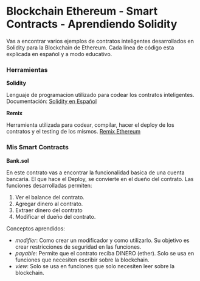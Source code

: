 # Blockchain Ethereum - Smart Contracts - Aprendiendo Solidity
Vas a encontrar varios ejemplos de contratos inteligentes desarrollados en Solidity para la Blockchain de Ethereum. Cada linea de código esta explicada en español y a modo educativo.

### Herramientas
**Solidity**

Lenguaje de programacion utilizado para codear los contratos inteligentes. Documentación: [Solidity en Español](https://solidity-es.readthedocs.io/es/latest/)

**Remix**

Herramienta utilizada para codear, compilar, hacer el deploy de los contratos y el testing de los mismos. [Remix Ethereum](https://remix.ethereum.org/)



### Mis Smart Contracts
**Bank.sol**

En este contrato vas a encontrar la funcionalidad basica de una cuenta bancaria. El que hace el Deploy, se convierte en el dueño del contrato.
Las funciones desarrolladas permiten:
1) Ver el balance del contrato.
2) Agregar dinero al contrato.
3) Extraer dinero del contrato
4) Modificar el dueño del contrato.

Conceptos aprendidos:
- *modifier*: Como crear un modificador y como utilizarlo. Su objetivo es crear restricciones de seguridad en las funciones.
- *payable*: Permite que el contrato reciba DINERO (ether). Solo se usa en funciones que necesiten escribir sobre la blockchain.
- *view*: Solo se usa en funciones que solo necesiten leer sobre la blockchain.

